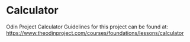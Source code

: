 # Calculator
Odin Project Calculator 
Guidelines for this project can be found at: https://www.theodinproject.com/courses/foundations/lessons/calculator
